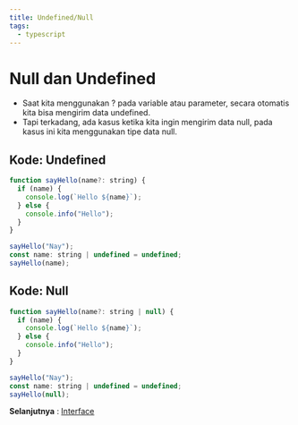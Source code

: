 ```yaml
---
title: Undefined/Null
tags:
  - typescript
---
```


# Null dan Undefined

- Saat kita menggunakan ? pada variable atau parameter, secara otomatis kita bisa mengirim data undefined.
- Tapi terkadang, ada kasus ketika kita ingin mengirim data null, pada kasus ini kita menggunakan tipe data null.

## Kode: Undefined

```js
function sayHello(name?: string) {
  if (name) {
    console.log(`Hello ${name}`);
  } else {
    console.info("Hello");
  }
}

sayHello("Nay");
const name: string | undefined = undefined;
sayHello(name);
```

## Kode: Null

```js
function sayHello(name?: string | null) {
  if (name) {
    console.log(`Hello ${name}`);
  } else {
    console.info("Hello");
  }
}

sayHello("Nay");
const name: string | undefined = undefined;
sayHello(null);
```

**Selanjutnya** : [Interface](/backend/typescript/interface.md)
